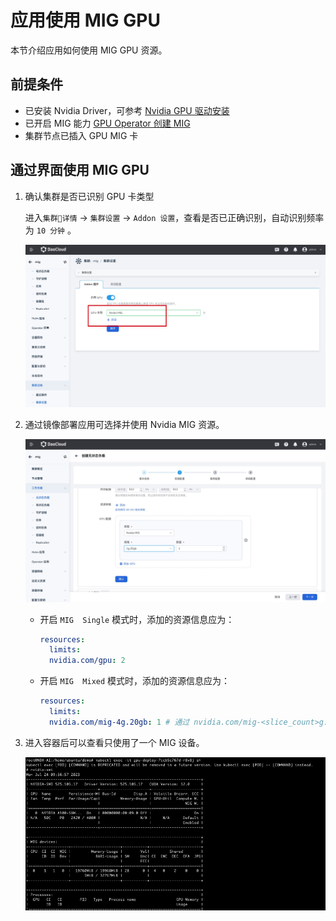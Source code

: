 # 应用使用 MIG GPU

本节介绍应用如何使用 MIG GPU 资源。

## 前提条件

- 已安装 Nvidia Driver，可参考 [Nvidia GPU 驱动安装](driver.md)
- 已开启 MIG 能力 [GPU Operator 创建 MIG](create_mig.md)
- 集群节点已插入 GPU MIG 卡

## 通过界面使用 MIG GPU

1. 确认集群是否已识别 GPU 卡类型

    进入`集群详情` -> `集群设置` -> `Addon 设置`，查看是否已正确识别，自动识别频率为 `10 分钟` 。

    ![gpu](../../images/gpu_mig01.jpg)

2. 通过镜像部署应用可选择并使用 Nvidia MIG 资源。

   ![mig02](../../images/gpu_mig02.jpg)

   - 开启 `MIG  Single` 模式时，添加的资源信息应为：

       ```yaml
       resources:
         limits:
         nvidia.com/gpu: 2
       ```

   - 开启 `MIG  Mixed` 模式时，添加的资源信息应为：

        ```yaml
        resources:
          limits:
          nvidia.com/mig-4g.20gb: 1 # 通过 nvidia.com/mig-<slice_count>g.<memory_size>gb 的资源类型公开各个 MIG 设备
        ```

4. 进入容器后可以查看只使用了一个 MIG 设备。

    ![{mig03}](../../images/gpu_mig03.png)
